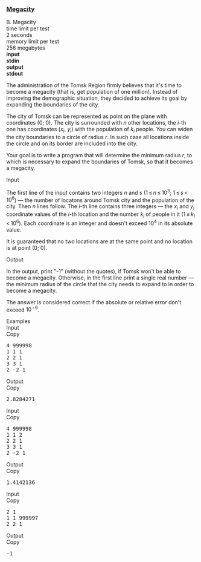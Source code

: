 <h3><a href="https://codeforces.com/contest/424/problem/B" target="_blank" rel="noopener noreferrer">Megacity</a></h3>

<div class="header"><div class="title">B. Megacity</div><div class="time-limit"><div class="property-title">time limit per test</div>2 seconds</div><div class="memory-limit"><div class="property-title">memory limit per test</div>256 megabytes</div><div class="input-file input-standard" style="font-weight: bold"><div class="property-title">input</div>stdin</div><div class="output-file output-standard" style="font-weight: bold"><div class="property-title">output</div>stdout</div></div><div><p>The administration of the Tomsk Region firmly believes that it's time to become a megacity (that is, get population of one million). Instead of improving the demographic situation, they decided to achieve its goal by expanding the boundaries of the city.</p><p>The city of Tomsk can be represented as point on the plane with coordinates (<span class="tex-span">0</span>; <span class="tex-span">0</span>). The city is surrounded with <span class="tex-span"><i>n</i></span> other locations, the <span class="tex-span"><i>i</i></span>-th one has coordinates (<span class="tex-span"><i>x</i><sub class="lower-index"><i>i</i></sub></span>, <span class="tex-span"><i>y</i><sub class="lower-index"><i>i</i></sub></span>) with the population of <span class="tex-span"><i>k</i><sub class="lower-index"><i>i</i></sub></span> people. You can widen the city boundaries to a circle of radius <span class="tex-span"><i>r</i></span>. In such case all locations inside the circle and on its border are included into the city.</p><p>Your goal is to write a program that will determine the minimum radius <span class="tex-span"><i>r</i></span>, to which is necessary to expand the boundaries of Tomsk, so that it becomes a megacity.</p></div><div class="input-specification"><div class="section-title">Input</div><p>The first line of the input contains two integers <span class="tex-span"><i>n</i></span> and <span class="tex-span"><i>s</i></span> (<span class="tex-span">1 ≤ <i>n</i> ≤ 10<sup class="upper-index">3</sup></span>; <span class="tex-span">1 ≤ <i>s</i> < 10<sup class="upper-index">6</sup></span>) — the number of locatons around Tomsk city and the population of the city. Then <span class="tex-span"><i>n</i></span> lines follow. The <span class="tex-span"><i>i</i></span>-th line contains three integers — the <span class="tex-span"><i>x</i><sub class="lower-index"><i>i</i></sub></span> and <span class="tex-span"><i>y</i><sub class="lower-index"><i>i</i></sub></span> coordinate values of the <span class="tex-span"><i>i</i></span>-th location and the number <span class="tex-span"><i>k</i><sub class="lower-index"><i>i</i></sub></span> of people in it (<span class="tex-span">1 ≤ <i>k</i><sub class="lower-index"><i>i</i></sub> < 10<sup class="upper-index">6</sup></span>). Each coordinate is an integer and doesn't exceed <span class="tex-span">10<sup class="upper-index">4</sup></span> in its absolute value.</p><p>It is guaranteed that no two locations are at the same point and no location is at point (<span class="tex-span">0; 0</span>).</p></div><div class="output-specification"><div class="section-title">Output</div><p>In the output, print "<span class="tex-font-style-tt">-1</span>" (without the quotes), if Tomsk won't be able to become a megacity. Otherwise, in the first line print a single real number — the minimum radius of the circle that the city needs to expand to in order to become a megacity.</p><p>The answer is considered correct if the absolute or relative error don't exceed <span class="tex-span">10<sup class="upper-index"> - 6</sup></span>.</p></div><div class="sample-tests"><div class="section-title">Examples</div><div class="sample-test"><div class="input"><div class="title">Input<div title="Copy" data-clipboard-target="#id006856775087707323" id="id005474888980815991" class="input-output-copier">Copy</div></div><pre id="id006856775087707323">4 999998<br>1 1 1<br>2 2 1<br>3 3 1<br>2 -2 1<br></pre></div><div class="output"><div class="title">Output<div title="Copy" data-clipboard-target="#id009531990101758968" id="id004358142724910874" class="input-output-copier">Copy</div></div><pre id="id009531990101758968">2.8284271<br></pre></div><div class="input"><div class="title">Input<div title="Copy" data-clipboard-target="#id008297397270739623" id="id0043598113413552264" class="input-output-copier">Copy</div></div><pre id="id008297397270739623">4 999998<br>1 1 2<br>2 2 1<br>3 3 1<br>2 -2 1<br></pre></div><div class="output"><div class="title">Output<div title="Copy" data-clipboard-target="#id0025373828178458613" id="id006364138785367777" class="input-output-copier">Copy</div></div><pre id="id0025373828178458613">1.4142136<br></pre></div><div class="input"><div class="title">Input<div title="Copy" data-clipboard-target="#id005352424881951884" id="id007548934121896863" class="input-output-copier">Copy</div></div><pre id="id005352424881951884">2 1<br>1 1 999997<br>2 2 1<br></pre></div><div class="output"><div class="title">Output<div title="Copy" data-clipboard-target="#id0050544032879721" id="id009282632682128534" class="input-output-copier">Copy</div></div><pre id="id0050544032879721">-1</pre></div></div></div>